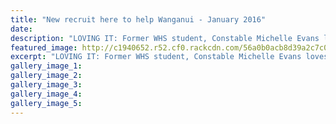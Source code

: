 ```yaml
---
title: "New recruit here to help Wanganui - January 2016"
date: 
description: "LOVING IT: Former WHS student, Constable Michelle Evans loves all parts of her job, good and bad, Wanganui Chronicle article on 16/1/16..."
featured_image: http://c1940652.r52.cf0.rackcdn.com/56a0b0acb8d39a2c7c0026e7/Constable-Michelle-Evans-ex-student.jpg
excerpt: "LOVING IT: Former WHS student, Constable Michelle Evans loves all parts of her job, good and bad."
gallery_image_1: 
gallery_image_2: 
gallery_image_3: 
gallery_image_4: 
gallery_image_5: 
---
```

